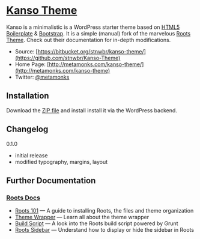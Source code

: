 # [Kanso Theme](http://metamonks.com/kanso-theme/)

Kanso is a minimalistic is a WordPress starter theme based on [HTML5 Boilerplate](http://html5boilerplate.com/) & [Bootstrap](http://getbootstrap.com/).
It is a simple (manual) fork of the marvelous [Roots Theme](http://roots.io). Check out their documentation for in-depth modifications.

* Source: [https://bitbucket.org/stnwbr/kanso-theme/](https://github.com/stnwbr/Kanso-Theme)
* Home Page: [http://metamonks.com/kanso-theme/](http://metamonks.com/kanso-theme)
* Twitter: [@metamonks](https://twitter.com/metamonks)

## Installation

Download the [ZIP file](https://github.com/stnwbr/Kanso-Theme/raw/master/Kanso.zip) and install install it via the WordPress backend.

## Changelog

0.1.0 
* initial release
* modified typography, margins, layout


## Further Documentation

### [Roots Docs](http://roots.io/docs/)

* [Roots 101](http://roots.io/roots-101/) — A guide to installing Roots, the files and theme organization
* [Theme Wrapper](http://roots.io/an-introduction-to-the-roots-theme-wrapper/) — Learn all about the theme wrapper
* [Build Script](http://roots.io/using-grunt-for-wordpress-theme-development/) — A look into the Roots build script powered by Grunt
* [Roots Sidebar](http://roots.io/the-roots-sidebar/) — Understand how to display or hide the sidebar in Roots
